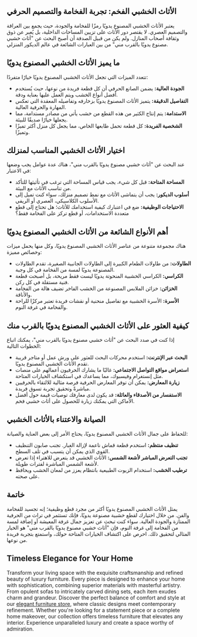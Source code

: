 <h2>الأثاث الخشبي الفخم: تجربة الفخامة والتصميم الحرفي</h2>

<p>يعتبر الأثاث الخشبي المصنوع يدويًا رمزًا للفخامة والجودة، حيث يجمع بين العراقة والتصميم العصري. لا يقتصر دور الأثاث على تزيين المساحات الداخلية، بل يُعبر عن ذوق وثقافة أصحاب المنازل. ولم يكن من قبيل الصدفة أن أصبح البحث عن "أثاث خشبي مصنوع يدويًا بالقرب مني" من بين العبارات الشائعة في عالم الديكور المنزلي.</p>

<h2>ما يميز الأثاث الخشبي المصنوع يدويًا</h2>

<p>تتعدد الميزات التي تجعل الأثاث الخشبي المصنوع يدويًا خيارًا متفردًا:</p>
<ul>
    <li><strong>الجودة العالية:</strong> يضمن الصانع الحرفي أن كل قطعة فريدة من نوعها، حيث يُستخدم أفضل أنواع الخشب ويتم العمل عليها بعناية ودقة.</li>
    <li><strong>التفاصيل الدقيقة:</strong> يتميز الأثاث المصنوع يدويًا بزخارفه وتفاصيله المعقدة التي تعكس المهارة والحرفية العالية.</li>
    <li><strong>الاستدامة:</strong> يتم إنتاج الكثير من هذه القطع من خشب يأتي من مصادر مستدامة، مما يجعلها خيارًا صديقًا للبيئة.</li>
    <li><strong>الشخصية الفريدة:</strong> كل قطعة تحمل طابعها الخاص، مما يجعل كل منزل أكثر تميزًا وتميزًا.</li>
</ul>

<h2>اختيار الأثاث الخشبي المناسب لمنزلك</h2>

<p>عند البحث عن "أثاث خشبي مصنوع يدويًا بالقرب مني"، هناك عدة عوامل يجب وضعها في الاعتبار:</p>
<ul>
    <li><strong>المساحة المتاحة:</strong> قبل كل شيء، يجب قياس المساحة التي ترغب في تأثيثها للتأكد من تناسب الأثاث مع البيئة.</li>
    <li><strong>أسلوب الديكور:</strong> يجب أن يتماشى الأثاث مع نمط تصميم منزلك، سواء كنت تميل إلى الأسلوب الكلاسيكي، العصري أو الريفي.</li>
    <li><strong>الاحتياجات الوظيفية:</strong> ضع في اعتبارك كيفية استخدامك للأثاث؛ هل تحتاج إلى قطع متعددة الاستخدامات، أو قطع تركز على الفخامة فقط؟</li>
</ul>

<h2>أهم الأنواع الشائعة من الأثاث الخشبي المصنوع يدويًا</h2>

<p>هناك مجموعة متنوعة من عناصر الأثاث الخشبي المصنوع يدويًا، وكل منها يحمل ميزات وخصائص مميزة:</p>
<ul>
    <li><strong>الطاولات:</strong> من طاولات الطعام الكبيرة إلى الطاولات الجانبية الصغيرة، تقدم الطاولات المصنوعة يدويًا لمسة من الفخامة في كل وجبة.</li>
    <li><strong>الكراسي:</strong> الكراسي الخشبية المنحوتة يدويًا ليست فقط مريحة، بل أصبحت قطعة فنية مستقلة في كل ركن.</li>
    <li><strong>الخزائن:</strong> خزائن الملابس المصنوعة من الخشب الفاخر تضيف هالة من الفخامة والأناقة.</li>
    <li><strong>الأسرة:</strong> الأسرة الخشبية مع تفاصيل منحنية أو نقشات فريدة تعتبر مركزًا للراحة والفخامة في غرفة النوم.</li>
</ul>

<h2>كيفية العثور على الأثاث الخشبي المصنوع يدويًا بالقرب منك</h2>

<p>إذا كنت في صدد البحث عن "أثاث خشبي مصنوع يدويًا بالقرب مني"، يمكنك اتباع الخطوات التالية:</p>
<ul>
    <li><strong>البحث عبر الإنترنت:</strong> استخدم محركات البحث للعثور على ورش عمل أو متاجر قريبة تقدم الأثاث الخشبي المصنوع يدويًا.</li>
    <li><strong>استعراض مواقع التواصل الاجتماعي:</strong> غالبًا ما يشارك الحرفيون أعمالهم على منصات مثل إنستغرام وفيسبوك، مما يساعدك في استكشاف الخيارات المتاحة.</li>
    <li><strong>زيارة المعارض:</strong> يمكن أن توفر المعارض الحرفية فرصة مثالية للالتقاء بالحرفيين مباشرةً وتحقيق تجربة تسوق فريدة.</li>
    <li><strong>الاستفسار من الأصدقاء والعائلة:</strong> قد يكون لدى معارفك توصيات قيمة حول أفضل الأماكن التي يمكنك زيارة للحصول على أثاث خشبي فخم.</li>
</ul>

<h2>الصيانة والاعتناء بالأثاث الخشبي</h2>

<p>للحفاظ على جمال الأثاث الخشبي المصنوع يدويًا، يحتاج الأمر إلى بعض العناية والصيانة:</p>
<ul>
    <li><strong>تنظيف منتظم:</strong> استخدم قطعة قماش ناعمة لإزالة الغبار. تجنب صابون التنظيف القوي الذي يمكن أن يتسبب في تلف السطح.</li>
    <li><strong>تجنب التعرض المباشر لأشعة الشمس:</strong> الأثاث الخشبي قد يتعرض للاهتراء إذا تعرض لأشعة الشمس المباشرة لفترات طويلة.</li>
    <li><strong>ترطيب الخشب:</strong> استخدام الزيوت الطبيعية بانتظام يعزز من لمعان الخشب ويحافظ على صحته.</li>
</ul>

<h2>خاتمة</h2>

<p>يمثل الأثاث الخشبي المصنوع يدويًا أكثر من مجرد قطع وظيفية؛ إنه تجسيد للفخامة والفن. من خلال اختيارك لقطع خشبية مصنوعة يدويًا، فإنك تستثمر في تراث من الحرفية الممتازة والجودة العالية. سواء كنت تبحث عن تعزيز جمال غرفة المعيشة أو إضافة لمسة من الفخامة إلى غرفة النوم، فإن "أثاث خشبي مصنوع يدويًا بالقرب مني" هو الخيار المثالي لتحقيق ذلك. احرص على اكتشاف الخيارات المتاحة حولك، واستمتع بتجربة فريدة من نوعها.</p> <h2>Timeless Elegance for Your Home</h2>  

<p>Transform your living space with the exquisite craftsmanship and refined beauty of luxury furniture. Every piece is designed to enhance your home with sophistication, combining superior materials with masterful artistry. From opulent sofas to intricately carved dining sets, each item exudes charm and grandeur. Discover the perfect balance of comfort and style at our <a href="https://www.mobiliacleopatra.com/">elegant furniture store</a>, where classic designs meet contemporary refinement. Whether you're looking for a statement piece or a complete home makeover, our collection offers timeless furniture that elevates any interior. Experience unparalleled luxury and create a space worthy of admiration.</p>
